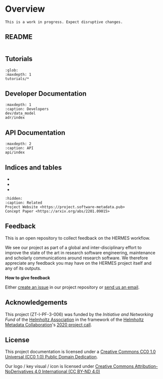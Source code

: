 <!--
SPDX-FileCopyrightText: 2022 German Aerospace Center (DLR), Forschungszentrum Jülich

SPDX-License-Identifier: CC-BY-SA-4.0
-->

# Overview

```{warning}
This is a work in progress. Expect disruptive changes.
```

## README

```{include} ../../README.md
```

## Tutorials
 
```{toctree}
:glob:
:maxdepth: 1
tutorials/*
```

## Developer Documentation

```{toctree}
:maxdepth: 1
:caption: Developers
dev/data_model
adr/index
```

## API Documentation

```{toctree}
:maxdepth: 2
:caption: API
api/index
```

## Indices and tables

* [](genindex)
* [](modindex)
* [](search)


```{toctree}
:hidden:
:caption: Related
Project Website <https://project.software-metadata.pub>
Concept Paper <https://arxiv.org/abs/2201.09015>
```

## Feedback

This is an open repository to collect feedback on the HERMES workflow.

We see our project as part of a global and inter-disciplinary effort to improve the state of the art in research software engineering, maintenance and scholarly communications around research software. We therefore appreciate any feedback you may have on the HERMES project itself and any of its outputs.

**How to give feedback**

Either [create an issue](https://github.com/hermes-hmc/workflow/issues/new/choose) in our project repository or [send us an email](mailto:team@software-metadata.pub?subject=HERMES%20WOrkflow%20Reachout).

## Acknowledgements

This project (ZT-I-PF-3-006) was funded by the *Initiative and Networking Fund*
of the [Helmholtz Association](https://www.helmholtz.de/en/about-us/structure-and-governance/initiating-and-networking)
in the framework of the [Helmholtz Metadata Collaboration](https://helmholtz-metadaten.de)'s
[2020 project call](https://helmholtz-metadaten.de/en/projects/hmc-projects-2020).

## License

This project documentation is licensed under a [Creative Commons CC0 1.0 Universal (CC0 1.0) Public Domain Dedication](https://creativecommons.org/publicdomain/zero/1.0/legalcode). 

Our logo / key visual / icon is licensed under [Creative Commons Attribution-NoDerivatives 4.0 International (CC BY-ND 4.0) ](https://creativecommons.org/licenses/by-nd/4.0)

